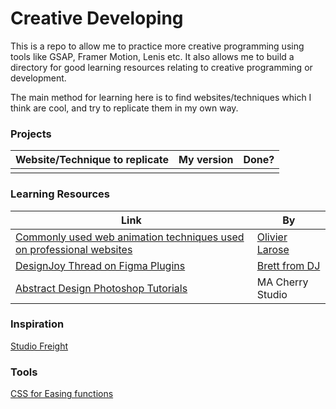 # Creative Developing

This is a repo to allow me to practice more creative programming using  tools like GSAP, Framer Motion, Lenis etc.
It also allows me to build a directory for good learning resources relating to creative programming or development.

The main method for learning here is to find websites/techniques which I think are cool, and try to replicate them in my own way.

### Projects

| Website/Technique to replicate | My version | Done?
|--|--|--
|  |  | 


### Learning Resources
|Link|By
|--|--|
|  [Commonly used web animation techniques used on professional websites](https://www.youtube.com/watch?v=9eHEOAn2FOA) |[Olivier Larose](https://github.com/olivierlarose) 
|[DesignJoy Thread on Figma Plugins](https://x.com/BrettFromDJ/status/1800977158942359583)|[Brett from DJ](https://www.designjoy.co/)
|[Abstract Design Photoshop Tutorials](https://www.youtube.com/@macherrydesign)| MA Cherry Studio


### Inspiration

[Studio Freight](https://studiofreight.com/)

### Tools

[CSS for Easing functions](https://easings.net/)
